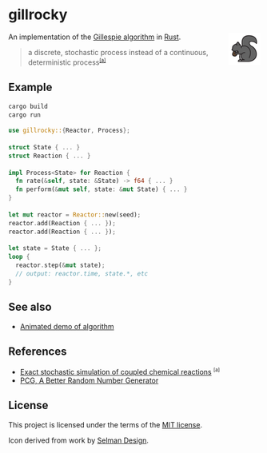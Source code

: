 # gillrocky

<img alt="Rocket Gillespie" title="Rocket Gillespie" src="./demo/src/icon.png" align="right" height="64px">

An implementation of the [Gillespie algorithm](https://en.wikipedia.org/wiki/Gillespie_algorithm) in [Rust](https://www.rust-lang.org/).

> a discrete, stochastic process instead of a continuous, deterministic process<sup><small><a href="#ref-a">[a]</a></small></sup>

## Example

```sh
cargo build
cargo run
```

```rust
use gillrocky::{Reactor, Process};

struct State { ... }
struct Reaction { ... }

impl Process<State> for Reaction {
  fn rate(&self, state: &State) -> f64 { ... }
  fn perform(&mut self, state: &mut State) { ... }
}

let mut reactor = Reactor::new(seed);
reactor.add(Reaction { ... });
reactor.add(Reaction { ... });

let state = State { ... };
loop {
  reactor.step(&mut state);
  // output: reactor.time, state.*, etc
}
```

## See also

* [Animated demo of algorithm](./demo/README.md)

## References

* [Exact stochastic simulation of coupled chemical reactions](https://pubs.acs.org/doi/10.1021/j100540a008) <sup id="ref-a"><small>[a]</small></sup>
* [PCG, A Better Random Number Generator](https://www.pcg-random.org/)

## License

This project is licensed under the terms of the [MIT license](LICENSE.txt).

Icon derived from work by [Selman Design](https://selman.nyc/).
